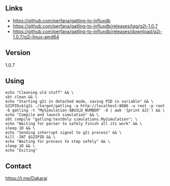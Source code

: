 ## Links

- https://github.com/perfana/gatling-to-influxdb
- https://github.com/perfana/gatling-to-influxdb/releases/tag/g2i-1.0.7
- https://github.com/perfana/gatling-to-influxdb/releases/download/g2i-1.0.7/g2i-linux-amd64


## Version

1.0.7

## Using

```shell
echo "Cleaning old stuff" && \
sbt clean && \
echo "Starting g2i in detached mode, saving PID in variable" && \
G2IPID=$(g2i ./target/gatling -a http://localhost:8086 -u root -p root -b gatling -t "MySimulation-$BUILD_NUMBER" -d | awk '{print $2}') && \
echo "Compile and launch simulation" && \
sbt compile "gatling:testOnly simulations.MySimulation"; \
echo "Waiting for parser to safely finish all its work" && \
sleep 10 && \
echo "Sending interrupt signal to g2i process" && \
kill -INT $G2IPID && \
echo "Waiting for process to stop safely" && \
sleep 10 && \
echo "Exiting"
```

## Contact

https://t.me/Dakaraj